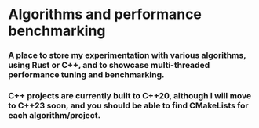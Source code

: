 # Algorithms and performance benchmarking

### A place to store my experimentation with various algorithms, using Rust or C++, and to showcase multi-threaded performance tuning and benchmarking.

### C++ projects are currently built to C++20, although I will move to C++23 soon, and you should be able to find CMakeLists for each algorithm/project.
